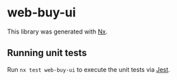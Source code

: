 # web-buy-ui

This library was generated with [Nx](https://nx.dev).

## Running unit tests

Run `nx test web-buy-ui` to execute the unit tests via [Jest](https://jestjs.io).
